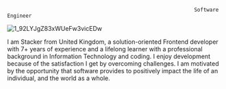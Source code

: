                                                                  Software Engineer
![1_92LYJgZ83xWUeFw3vicEDw](https://github.com/superstar951220/superstar951220/assets/140625296/7590a928-5f51-43b4-94f7-a9e3d9d044d5)
                                                                    
I am Stacker from United Kingdom, a solution-oriented Frontend developer with 7+ years of experience and a lifelong learner with a professional background in Information Technology and coding.
I enjoy development because of the satisfaction I get by overcoming challenges. I am motivated by the opportunity that software provides to positively impact the life of an individual, and the world as a whole.


